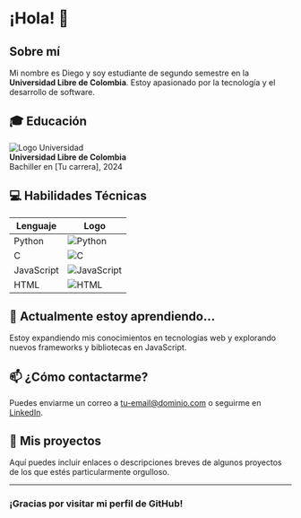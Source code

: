 # ¡Hola! 👋

## Sobre mí
Mi nombre es Diego y soy estudiante de segundo semestre en la **Universidad Libre de Colombia**. Estoy apasionado por la tecnología y el desarrollo de software.

## 🎓 Educación
![Logo Universidad](URL_A_IMAGEN_UNIVERSIDAD)  
**Universidad Libre de Colombia**  
Bachiller en [Tu carrera], 2024

## 💻 Habilidades Técnicas
| Lenguaje | Logo |
|----------|------|
| Python   | ![Python](URL_A_IMAGEN_PYTHON) |
| C        | ![C](URL_A_IMAGEN_C) |
| JavaScript | ![JavaScript](URL_A_IMAGEN_JAVASCRIPT) |
| HTML    | ![HTML](URL_A_IMAGEN_HTML) |

## 🌱 Actualmente estoy aprendiendo...
Estoy expandiendo mis conocimientos en tecnologías web y explorando nuevos frameworks y bibliotecas en JavaScript.

## 📫 ¿Cómo contactarme?
Puedes enviarme un correo a [tu-email@dominio.com](mailto:tu-email@dominio.com) o seguirme en [LinkedIn](URL_TU_LINKEDIN).

## 🚀 Mis proyectos
Aquí puedes incluir enlaces o descripciones breves de algunos proyectos de los que estés particularmente orgulloso.

---

### ¡Gracias por visitar mi perfil de GitHub!
